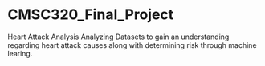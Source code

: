 # CMSC320_Final_Project

Heart Attack Analysis 
Analyzing Datasets to gain an understanding regarding heart attack causes along with determining risk through machine learing.
